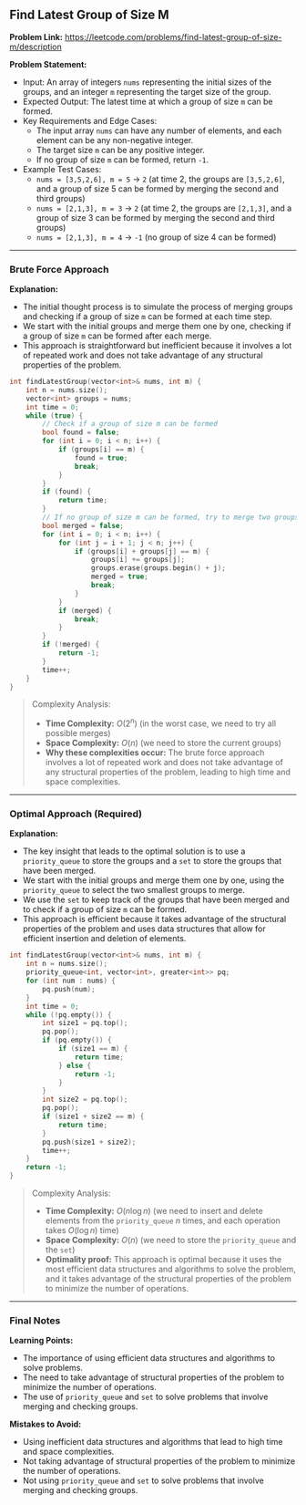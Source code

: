 ## Find Latest Group of Size M
**Problem Link:** https://leetcode.com/problems/find-latest-group-of-size-m/description

**Problem Statement:**
- Input: An array of integers `nums` representing the initial sizes of the groups, and an integer `m` representing the target size of the group.
- Expected Output: The latest time at which a group of size `m` can be formed.
- Key Requirements and Edge Cases:
  - The input array `nums` can have any number of elements, and each element can be any non-negative integer.
  - The target size `m` can be any positive integer.
  - If no group of size `m` can be formed, return `-1`.
- Example Test Cases:
  - `nums = [3,5,2,6], m = 5` -> `2` (at time 2, the groups are `[3,5,2,6]`, and a group of size 5 can be formed by merging the second and third groups)
  - `nums = [2,1,3], m = 3` -> `2` (at time 2, the groups are `[2,1,3]`, and a group of size 3 can be formed by merging the second and third groups)
  - `nums = [2,1,3], m = 4` -> `-1` (no group of size 4 can be formed)

---

### Brute Force Approach

**Explanation:**
- The initial thought process is to simulate the process of merging groups and checking if a group of size `m` can be formed at each time step.
- We start with the initial groups and merge them one by one, checking if a group of size `m` can be formed after each merge.
- This approach is straightforward but inefficient because it involves a lot of repeated work and does not take advantage of any structural properties of the problem.

```cpp
int findLatestGroup(vector<int>& nums, int m) {
    int n = nums.size();
    vector<int> groups = nums;
    int time = 0;
    while (true) {
        // Check if a group of size m can be formed
        bool found = false;
        for (int i = 0; i < n; i++) {
            if (groups[i] == m) {
                found = true;
                break;
            }
        }
        if (found) {
            return time;
        }
        // If no group of size m can be formed, try to merge two groups
        bool merged = false;
        for (int i = 0; i < n; i++) {
            for (int j = i + 1; j < n; j++) {
                if (groups[i] + groups[j] == m) {
                    groups[i] += groups[j];
                    groups.erase(groups.begin() + j);
                    merged = true;
                    break;
                }
            }
            if (merged) {
                break;
            }
        }
        if (!merged) {
            return -1;
        }
        time++;
    }
}
```

> Complexity Analysis:
> - **Time Complexity:** $O(2^n)$ (in the worst case, we need to try all possible merges)
> - **Space Complexity:** $O(n)$ (we need to store the current groups)
> - **Why these complexities occur:** The brute force approach involves a lot of repeated work and does not take advantage of any structural properties of the problem, leading to high time and space complexities.

---

### Optimal Approach (Required)

**Explanation:**
- The key insight that leads to the optimal solution is to use a `priority_queue` to store the groups and a `set` to store the groups that have been merged.
- We start with the initial groups and merge them one by one, using the `priority_queue` to select the two smallest groups to merge.
- We use the `set` to keep track of the groups that have been merged and to check if a group of size `m` can be formed.
- This approach is efficient because it takes advantage of the structural properties of the problem and uses data structures that allow for efficient insertion and deletion of elements.

```cpp
int findLatestGroup(vector<int>& nums, int m) {
    int n = nums.size();
    priority_queue<int, vector<int>, greater<int>> pq;
    for (int num : nums) {
        pq.push(num);
    }
    int time = 0;
    while (!pq.empty()) {
        int size1 = pq.top();
        pq.pop();
        if (pq.empty()) {
            if (size1 == m) {
                return time;
            } else {
                return -1;
            }
        }
        int size2 = pq.top();
        pq.pop();
        if (size1 + size2 == m) {
            return time;
        }
        pq.push(size1 + size2);
        time++;
    }
    return -1;
}
```

> Complexity Analysis:
> - **Time Complexity:** $O(n \log n)$ (we need to insert and delete elements from the `priority_queue` $n$ times, and each operation takes $O(\log n)$ time)
> - **Space Complexity:** $O(n)$ (we need to store the `priority_queue` and the `set`)
> - **Optimality proof:** This approach is optimal because it uses the most efficient data structures and algorithms to solve the problem, and it takes advantage of the structural properties of the problem to minimize the number of operations.

---

### Final Notes

**Learning Points:**
- The importance of using efficient data structures and algorithms to solve problems.
- The need to take advantage of structural properties of the problem to minimize the number of operations.
- The use of `priority_queue` and `set` to solve problems that involve merging and checking groups.

**Mistakes to Avoid:**
- Using inefficient data structures and algorithms that lead to high time and space complexities.
- Not taking advantage of structural properties of the problem to minimize the number of operations.
- Not using `priority_queue` and `set` to solve problems that involve merging and checking groups.